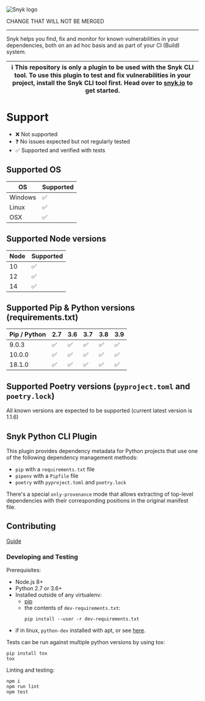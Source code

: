 ![Snyk logo](https://snyk.io/style/asset/logo/snyk-print.svg)

CHANGE THAT WILL NOT BE MERGED

***

Snyk helps you find, fix and monitor for known vulnerabilities in your dependencies, both on an ad hoc basis and as part of your CI (Build) system.

| :information_source: This repository is only a plugin to be used with the Snyk CLI tool. To use this plugin to test and fix vulnerabilities in your project, install the Snyk CLI tool first. Head over to [snyk.io](https://github.com/snyk/snyk) to get started. |
| --- |

# Support

- ❌ Not supported
- ❓ No issues expected but not regularly tested
- ✅ Supported and verified with tests

## Supported OS

| OS     |  Supported |
|--------|------------|
| Windows| ✅          |
| Linux  | ✅          |
| OSX    | ️✅          |

## Supported Node versions

| Node  |  Supported |
|-------|------------|
| 10    | ✅          |
| 12    | ✅          |
| 14    | ✅          |

## Supported Pip & Python versions (requirements.txt)

| Pip / Python   |2.7|3.6|3.7|3.8|3.9|
|----------------|---|---|---|---|---|
| 9.0.3          | ✅ | ✅ | ✅ | ✅ | ✅ |
| 10.0.0         | ✅ | ✅ | ✅ | ✅ | ✅ |
| 18.1.0         | ✅ | ✅ | ✅ | ✅ | ✅ |

## Supported Poetry versions (`pyproject.toml` and `poetry.lock`)
All known versions are expected to be supported (current latest version is 1.1.6)

## Snyk Python CLI Plugin

This plugin provides dependency metadata for Python projects that use one of the following dependency management methods:

* `pip` with a `requirements.txt` file
* `pipenv` with a `Pipfile` file
* `poetry` with `pyproject.toml` and `poetry.lock`

There's a special `only-provenance` mode that allows extracting of top-level dependencies with
their corresponding positions in the original manifest file.

## Contributing

[Guide](https://github.com/snyk/snyk-python-plugin/blob/master/.github/CONTRIBUTING.md)

### Developing and Testing

Prerequisites:
- Node.js 8+
- Python 2.7 or 3.6+
- Installed outside of any virtualenv:
    - [pip](https://pip.pypa.io/en/stable/installing/)
    - the contents of `dev-requirements.txt`:
      ```
      pip install --user -r dev-requirements.txt
      ```
- if in linux, `python-dev` installed with apt, or see [here](https://stackoverflow.com/a/21530768).

Tests can be run against multiple python versions by using tox:

```
pip install tox
tox
```

Linting and testing:
```
npm i
npm run lint
npm test
```
